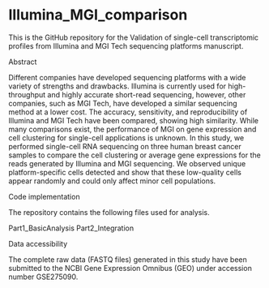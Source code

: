 # Illumina_MGI_comparison

This is the GitHub repository for the Validation of single-cell transcriptomic profiles from Illumina and MGI Tech sequencing platforms manuscript.

Abstract

Different companies have developed sequencing platforms with a wide variety of strengths and drawbacks. Illumina is currently used for high-throughput and highly accurate short-read sequencing, however, other companies, such as MGI Tech, have developed a similar sequencing method at a lower cost. The accuracy, sensitivity, and reproducibility of Illumina and MGI Tech have been compared, showing high similarity. While many comparisons exist, the performance of MGI on gene expression and cell clustering for single-cell applications is unknown. In this study, we performed single-cell RNA sequencing on three human breast cancer samples to compare the cell clustering or average gene expressions for the reads generated by Illumina and MGI sequencing. We observed unique platform-specific cells detected and show that these low-quality cells appear randomly and could only affect minor cell populations. 

Code implementation

The repository contains the following files used for analysis.

Part1_BasicAnalysis
Part2_Integration

Data accessibility

The complete raw data (FASTQ files) generated in this study have been submitted to the NCBI Gene Expression Omnibus (GEO) under accession number GSE275090.
